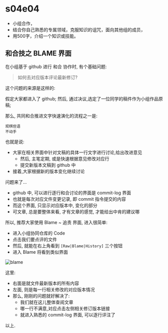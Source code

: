 # s04e04

- 小组合作，
- 结合你自己熟悉的专属领域，克服知识的诅咒，面向其他组的成员，
- 用500字，介绍一个知识或技能。

## 和合技之 BLAME 界面

在小组基于 github 进行 和合 协作时, 
有个基础问题:

> 如何去对应版本评论最新修订?

这个问题的来源是这样的:

假定大家都进入了 github;
然后, 通过决议,选定了一位同学的稿件作为小组作品原稿;

那么, 共同和合推进文字快速演化的流程之一是:

    观棋但语
    不动手

也就是说:

- 大家在相关界面中针对文稿的具体一行文字进行讨论,给出改进意见
    + 然后, 主笔定期, 或是快速根据意见修改对应行
    + 提交新版本文稿到 github 中
- 接着,大家根据新的版本变化继续讨论

问题来了...

- github 中, 可以进行逐行和合讨论的界面是 commit-log 界面
- 也就是每次对应文件变更记录, 即 commit 指令提交的内容
- 而这个界面, 只显示对应版本中, 变化的部分
- 可文章, 总是要整体来看, 才有文章的感觉, 才能给出中肯的建议哪

所以, 推荐大家使用 Blame ~ 追责 界面, 进入很简单:

- 进入小组协同仓库的 Code 
- 点击我们要点评的文件
- 然后, 就能在右上角看到 `[Raw|Blame|History]` 三个按钮
- 进入 Blame 将看到类似界面


![blame](http://ydlj.zoomquiet.top/ipic/2020-02-28-ScreenShot%202020-02-28%2022.54.13.jpg)


这里:

- 右面是就文件最新版本的所有内容
- 左面, 则是每一行相关修改的对应版本情况
- 那么, 刚刚的问题就好解决了:
    + 我们就在这儿整体查阅文章
    + 哪一行不满意,对应点击左侧相关修订版本链接
    + 就进入熟悉的 commit-log 界面, 可以逐行评注了


以上.


